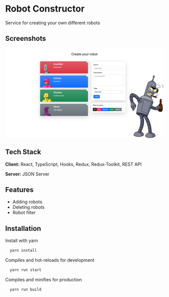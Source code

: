 # Robot Constructor

Service for creating your own different robots

## Screenshots

![App Screenshot](./public/readme.png)

## Tech Stack

**Client:** React, TypeScript, Hooks, Redux, Redux-Toolkit, REST API

**Server:** JSON Server

## Features

- Adding robots
- Deleting robots
- Robot filter

## Installation

Install with yarn

```bash
  yarn install
```

Compiles and hot-reloads for development

```bash
  yarn run start
```

Compiles and minifies for production

```bash
  yarn run build
```
